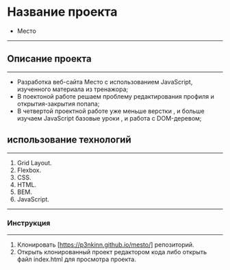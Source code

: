 # Название проекта
* Место
------
## Описание проекта
------
* Разработка веб-сайта Место с использованием JavaScript, изученного материала из тренажора;
* В поектоной работе решаем проблему редактирования профиля и открытия-закрытия попапа;
* В четвертой проектной работе уже меньше верстки , и больше изучаем JavaScript базовые уроки , и работа с DOM-деревом;

## использование технологий
------
1. Grid Layout.
2. Flexbox.
3. CSS.
4. HTML.
5. BEM.
6. JavaScript.
------
### Инструкция
------
1. Клонировать [https://p3nkinn.github.io/mesto/] репозиторий.
2. Открыть клонированный проект редактором кода либо открыть файл index.html для просмотра проекта.


